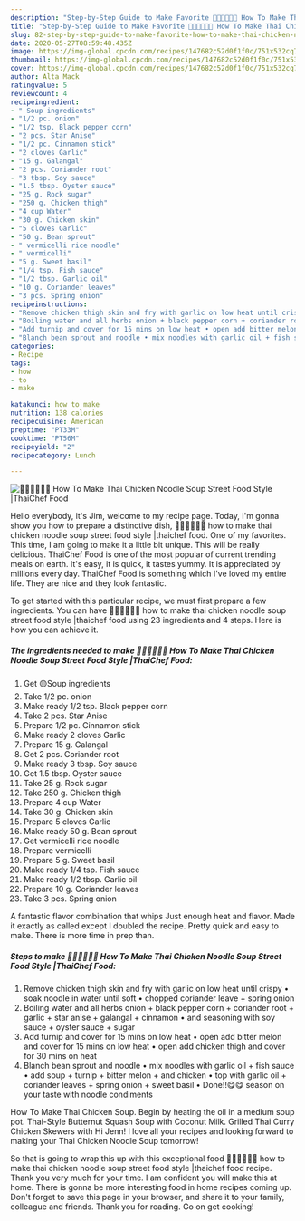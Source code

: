 ```yaml
---
description: "Step-by-Step Guide to Make Favorite 🧑🏽‍🍳🧑🏼‍🍳 How To Make Thai Chicken Noodle Soup Street Food Style |ThaiChef Food"
title: "Step-by-Step Guide to Make Favorite 🧑🏽‍🍳🧑🏼‍🍳 How To Make Thai Chicken Noodle Soup Street Food Style |ThaiChef Food"
slug: 82-step-by-step-guide-to-make-favorite-how-to-make-thai-chicken-noodle-soup-street-food-style-thaichef-food
date: 2020-05-27T08:59:48.435Z
image: https://img-global.cpcdn.com/recipes/147682c52d0f1f0c/751x532cq70/🧑🏽🍳🧑🏼🍳-how-to-make-thai-chicken-noodle-soup-street-food-style-thaichef-food-recipe-main-photo.jpg
thumbnail: https://img-global.cpcdn.com/recipes/147682c52d0f1f0c/751x532cq70/🧑🏽🍳🧑🏼🍳-how-to-make-thai-chicken-noodle-soup-street-food-style-thaichef-food-recipe-main-photo.jpg
cover: https://img-global.cpcdn.com/recipes/147682c52d0f1f0c/751x532cq70/🧑🏽🍳🧑🏼🍳-how-to-make-thai-chicken-noodle-soup-street-food-style-thaichef-food-recipe-main-photo.jpg
author: Alta Mack
ratingvalue: 5
reviewcount: 4
recipeingredient:
- " Soup ingredients"
- "1/2 pc. onion"
- "1/2 tsp. Black pepper corn"
- "2 pcs. Star Anise"
- "1/2 pc. Cinnamon stick"
- "2 cloves Garlic"
- "15 g. Galangal"
- "2 pcs. Coriander root"
- "3 tbsp. Soy sauce"
- "1.5 tbsp. Oyster sauce"
- "25 g. Rock sugar"
- "250 g. Chicken thigh"
- "4 cup Water"
- "30 g. Chicken skin"
- "5 cloves Garlic"
- "50 g. Bean sprout"
- " vermicelli rice noodle"
- " vermicelli"
- "5 g. Sweet basil"
- "1/4 tsp. Fish sauce"
- "1/2 tbsp. Garlic oil"
- "10 g. Coriander leaves"
- "3 pcs. Spring onion"
recipeinstructions:
- "Remove chicken thigh skin and fry with garlic on low heat until crispy • soak noodle in water until soft • chopped coriander leave + spring onion"
- "Boiling water and all herbs onion + black pepper corn + coriander root + garlic + star anise + galangal + cinnamon • and seasoning with soy sauce + oyster sauce + sugar"
- "Add turnip and cover for 15 mins on low heat • open add bitter melon and cover for 15 mins on low heat • open add chicken thigh and cover for 30 mins on heat"
- "Blanch bean sprout and noodle • mix noodles with garlic oil + fish sauce • add soup + turnip + bitter melon + and chicken • top with garlic oil + coriander leaves + spring onion + sweet basil • Done!!😋😋 season on your taste with noodle condiments"
categories:
- Recipe
tags:
- how
- to
- make

katakunci: how to make 
nutrition: 138 calories
recipecuisine: American
preptime: "PT33M"
cooktime: "PT56M"
recipeyield: "2"
recipecategory: Lunch

---
```



![🧑🏽‍🍳🧑🏼‍🍳 How To Make Thai Chicken Noodle Soup Street Food Style |ThaiChef Food](https://img-global.cpcdn.com/recipes/147682c52d0f1f0c/751x532cq70/🧑🏽🍳🧑🏼🍳-how-to-make-thai-chicken-noodle-soup-street-food-style-thaichef-food-recipe-main-photo.jpg)

Hello everybody, it's Jim, welcome to my recipe page. Today, I'm gonna show you how to prepare a distinctive dish, 🧑🏽‍🍳🧑🏼‍🍳 how to make thai chicken noodle soup street food style |thaichef food. One of my favorites. This time, I am going to make it a little bit unique. This will be really delicious.
ThaiChef Food is one of the most popular of current trending meals on earth. It's easy, it is quick, it tastes yummy. It is appreciated by millions every day. ThaiChef Food is something which I've loved my entire life. They are nice and they look fantastic.


To get started with this particular recipe, we must first prepare a few ingredients. You can have 🧑🏽‍🍳🧑🏼‍🍳 how to make thai chicken noodle soup street food style |thaichef food using 23 ingredients and 4 steps. Here is how you can achieve it.

<!--inarticleads1-->

##### The ingredients needed to make 🧑🏽‍🍳🧑🏼‍🍳 How To Make Thai Chicken Noodle Soup Street Food Style |ThaiChef Food:

1. Get  🟡Soup ingredients
1. Take 1/2 pc. onion
1. Make ready 1/2 tsp. Black pepper corn
1. Take 2 pcs. Star Anise
1. Prepare 1/2 pc. Cinnamon stick
1. Make ready 2 cloves Garlic
1. Prepare 15 g. Galangal
1. Get 2 pcs. Coriander root
1. Make ready 3 tbsp. Soy sauce
1. Get 1.5 tbsp. Oyster sauce
1. Take 25 g. Rock sugar
1. Take 250 g. Chicken thigh
1. Prepare 4 cup Water
1. Take 30 g. Chicken skin
1. Prepare 5 cloves Garlic
1. Make ready 50 g. Bean sprout
1. Get  vermicelli rice noodle
1. Prepare  vermicelli
1. Prepare 5 g. Sweet basil
1. Make ready 1/4 tsp. Fish sauce
1. Make ready 1/2 tbsp. Garlic oil
1. Prepare 10 g. Coriander leaves
1. Take 3 pcs. Spring onion


A fantastic flavor combination that whips Just enough heat and flavor. Made it exactly as called except I doubled the recipe. Pretty quick and easy to make. There is more time in prep than. 

<!--inarticleads2-->

##### Steps to make 🧑🏽‍🍳🧑🏼‍🍳 How To Make Thai Chicken Noodle Soup Street Food Style |ThaiChef Food:

1. Remove chicken thigh skin and fry with garlic on low heat until crispy • soak noodle in water until soft • chopped coriander leave + spring onion
1. Boiling water and all herbs onion + black pepper corn + coriander root + garlic + star anise + galangal + cinnamon • and seasoning with soy sauce + oyster sauce + sugar
1. Add turnip and cover for 15 mins on low heat • open add bitter melon and cover for 15 mins on low heat • open add chicken thigh and cover for 30 mins on heat
1. Blanch bean sprout and noodle • mix noodles with garlic oil + fish sauce • add soup + turnip + bitter melon + and chicken • top with garlic oil + coriander leaves + spring onion + sweet basil • Done!!😋😋 season on your taste with noodle condiments


How To Make Thai Chicken Soup. Begin by heating the oil in a medium soup pot. Thai-Style Butternut Squash Soup with Coconut Milk. Grilled Thai Curry Chicken Skewers with Hi Jenn! I love all your recipes and looking forward to making your Thai Chicken Noodle Soup tomorrow! 

So that is going to wrap this up with this exceptional food 🧑🏽‍🍳🧑🏼‍🍳 how to make thai chicken noodle soup street food style |thaichef food recipe. Thank you very much for your time. I am confident you will make this at home. There is gonna be more interesting food in home recipes coming up. Don't forget to save this page in your browser, and share it to your family, colleague and friends. Thank you for reading. Go on get cooking!
